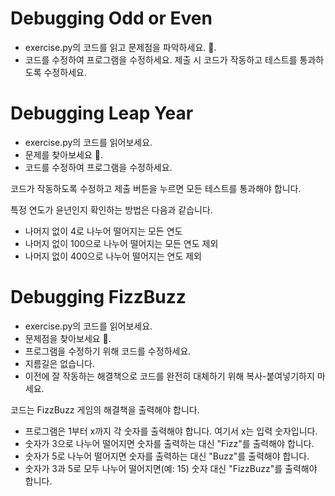# Debugging Odd or Even
- exercise.py의 코드를 읽고 문제점을 파악하세요. 🐞.
- 코드를 수정하여 프로그램을 수정하세요. 제출 시 코드가 작동하고 테스트를 통과하도록 수정하세요.



# Debugging Leap Year
- exercise.py의 코드를 읽어보세요.
- 문제를 찾아보세요 🐞.
- 코드를 수정하여 프로그램을 수정하세요.

코드가 작동하도록 수정하고 제출 버튼을 누르면 모든 테스트를 통과해야 합니다.

특정 연도가 윤년인지 확인하는 방법은 다음과 같습니다.

- 나머지 없이 4로 나누어 떨어지는 모든 연도
- 나머지 없이 100으로 나누어 떨어지는 모든 연도 제외
- 나머지 없이 400으로 나누어 떨어지는 연도 제외






# Debugging FizzBuzz
- exercise.py의 코드를 읽어보세요.
- 문제점을 찾아보세요 🐞.
- 프로그램을 수정하기 위해 코드를 수정하세요.
- 지름길은 없습니다.
- 이전에 잘 작동하는 해결책으로 코드를 완전히 대체하기 위해 복사-붙여넣기하지 마세요.

코드는 FizzBuzz 게임의 해결책을 출력해야 합니다.

- 프로그램은 1부터 x까지 각 숫자를 출력해야 합니다. 여기서 x는 입력 숫자입니다.
- 숫자가 3으로 나누어 떨어지면 숫자를 출력하는 대신 "Fizz"를 출력해야 합니다.
- 숫자가 5로 나누어 떨어지면 숫자를 출력하는 대신 "Buzz"를 출력해야 합니다.
- 숫자가 3과 5로 모두 나누어 떨어지면(예: 15) 숫자 대신 "FizzBuzz"를 출력해야 합니다.